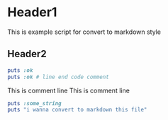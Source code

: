# Header1

This is example script for
convert to markdown style

## Header2

```rb
puts :ok
puts :ok # line end code comment
```

This is comment line
This is comment line

```rb
puts :some_string
puts "i wanna convert to markdown this file"
```

